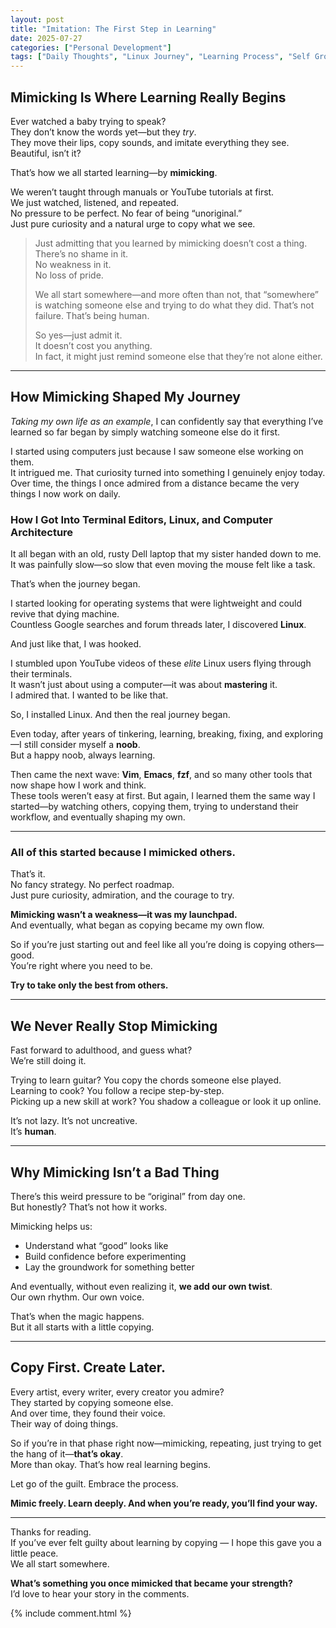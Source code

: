 ```yaml
---
layout: post
title: "Imitation: The First Step in Learning"
date: 2025-07-27
categories: ["Personal Development"]
tags: ["Daily Thoughts", "Linux Journey", "Learning Process", "Self Growth"]
---
```


## Mimicking Is Where Learning Really Begins

Ever watched a baby trying to speak?  
They don’t know the words yet—but they *try*.  
They move their lips, copy sounds, and imitate everything they see.  
Beautiful, isn’t it?

That’s how we all started learning—by **mimicking**.

We weren’t taught through manuals or YouTube tutorials at first.  
We just watched, listened, and repeated.  
No pressure to be perfect. No fear of being “unoriginal.”  
Just pure curiosity and a natural urge to copy what we see.

> Just admitting that you learned by mimicking doesn’t cost a thing.  
> There’s no shame in it.  
> No weakness in it.  
> No loss of pride.  
>
> We all start somewhere—and more often than not, that “somewhere” is watching someone else and trying to do what they did. That’s not failure. That’s being human.  
>
> So yes—just admit it.  
> It doesn’t cost you anything.  
> In fact, it might just remind someone else that they’re not alone either.

---

## How Mimicking Shaped My Journey

_Taking my own life as an example_, I can confidently say that everything I’ve learned so far began by simply watching someone else do it first.

I started using computers just because I saw someone else working on them.  
It intrigued me. That curiosity turned into something I genuinely enjoy today.  
Over time, the things I once admired from a distance became the very things I now work on daily.

### How I Got Into Terminal Editors, Linux, and Computer Architecture

It all began with an old, rusty Dell laptop that my sister handed down to me.  
It was painfully slow—so slow that even moving the mouse felt like a task.

That’s when the journey began.

I started looking for operating systems that were lightweight and could revive that dying machine.  
Countless Google searches and forum threads later, I discovered **Linux**.

And just like that, I was hooked.

I stumbled upon YouTube videos of these *elite* Linux users flying through their terminals.  
It wasn’t just about using a computer—it was about **mastering** it.  
I admired that. I wanted to be like that.

So, I installed Linux. And then the real journey began.

Even today, after years of tinkering, learning, breaking, fixing, and exploring—I still consider myself a **noob**.  
But a happy noob, always learning.

Then came the next wave: **Vim**, **Emacs**, **fzf**, and so many other tools that now shape how I work and think.  
These tools weren’t easy at first. But again, I learned them the same way I started—by watching others, copying them, trying to understand their workflow, and eventually shaping my own.

---

### **All of this started because I mimicked others.**

That’s it.  
No fancy strategy. No perfect roadmap.  
Just pure curiosity, admiration, and the courage to try.

**Mimicking wasn’t a weakness—it was my launchpad.**  
And eventually, what began as copying became my own flow.

So if you’re just starting out and feel like all you’re doing is copying others—good.  
You’re right where you need to be.

**Try to take only the best from others.**

---

## We Never Really Stop Mimicking

Fast forward to adulthood, and guess what?  
We’re still doing it.

Trying to learn guitar? You copy the chords someone else played.  
Learning to cook? You follow a recipe step-by-step.  
Picking up a new skill at work? You shadow a colleague or look it up online.

It’s not lazy. It’s not uncreative.  
It’s **human**.

---

## Why Mimicking Isn’t a Bad Thing

There’s this weird pressure to be “original” from day one.  
But honestly? That’s not how it works.

Mimicking helps us:

- Understand what “good” looks like  
- Build confidence before experimenting  
- Lay the groundwork for something better

And eventually, without even realizing it, **we add our own twist**.  
Our own rhythm. Our own voice.

That’s when the magic happens.  
But it all starts with a little copying.

---

## Copy First. Create Later.

Every artist, every writer, every creator you admire?  
They started by copying someone else.  
And over time, they found their voice.  
Their way of doing things.

So if you’re in that phase right now—mimicking, repeating, just trying to get the hang of it—**that’s okay**.  
More than okay. That’s how real learning begins.

Let go of the guilt. Embrace the process.

**Mimic freely. Learn deeply. And when you’re ready, you’ll find your way.**

---

Thanks for reading.  
If you’ve ever felt guilty about learning by copying — I hope this gave you a little peace.  
We all start somewhere.

**What’s something you once mimicked that became your strength?**  
I’d love to hear your story in the comments.

{% include comment.html %}
